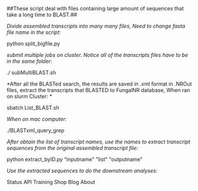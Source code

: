 ##These script deal with files containing large amount of sequences that take a long time to BLAST.##

*Divide assembled transcripts into many many files, Need to change fasta file name in the script:*


python split_bigfile.py


*submit multiple jobs on cluster. Notice all of the transcripts files have to be in the same folder:*


./ subMultiBLAST.sh

*After all the BLASTed search, the results are saved in .xml format in .NROut files, extract the transcripts that BLASTED to FungalNR database, When ran on slurm Cluster: *


sbatch List_BLAST.sh


*When on mac computer:*


./BLASTxml_query_grep



*After obtain the list of transcript names, use the names to extract transcript sequences from the original assembled transcript file:*


python extract_byID.py “inputname" "list" "outputname"


*Use the extracted sequences to do the downstream analyses:*


Status API Training Shop Blog About

